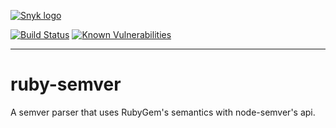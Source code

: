 [![Snyk logo](https://snyk.io/style/asset/logo/snyk-print.svg)](https://snyk.io)

[![Build Status](https://travis-ci.org/Snyk/ruby-semver.svg?branch=master)](https://travis-ci.org/Snyk/ruby-semver)
[![Known Vulnerabilities](https://snyk.io/test/github/snyk/ruby-semver/badge.svg)](https://snyk.io/test/github/snyk/ruby-semver)

***

# ruby-semver

A semver parser that uses RubyGem's semantics with node-semver's api.

